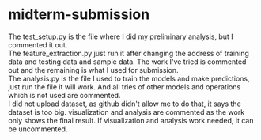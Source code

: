 # midterm-submission
The test_setup.py is the file where I did my preliminary analysis, but I commented it out.  
The feature_extraction.py just run it after changing the address of training data and testing data and sample data. The work I've tried is commented out and the remaining is what I used for submission.  
The analysis.py is the file I used to train the models and make predictions, just run the file it will work. And all tries of other models and operations which is not used are commented.  
I did not upload dataset, as github didn't allow me to do that, it says the dataset is too big.
visualization and analysis are commented as the work only shows the final result. If visualization and analysis work needed, it can be uncommented.
